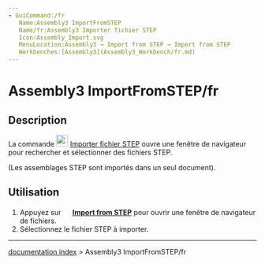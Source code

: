 ```yaml
---
- GuiCommand:/fr
   Name:Assembly3 ImportFromSTEP
   Name/fr:Assembly3 Importer fichier STEP
   Icon:Assembly_Import.svg
   MenuLocation:Assembly3 → Import from STEP → Import from STEP
   Workbenches:[Assembly3](Assembly3_Workbench/fr.md)
---
```


# Assembly3 ImportFromSTEP/fr

## Description

La commande <img alt="" src=images/Assembly_Import.svg  style="width:24px;"> [Importer fichier STEP](Assembly3_ImportFromSTEP/fr.md) ouvre une fenêtre de navigateur pour rechercher et sélectionner des fichiers STEP.

(Les assemblages STEP sont importés dans un seul document).

## Utilisation

1.  Appuyez sur **<img src="images/Assembly_Import.svg‎‎" width=16px> [Import from STEP](Assembly3_ImportFromSTEP/fr.md)** pour ouvrir une fenêtre de navigateur de fichiers.
2.  Sélectionnez le fichier STEP à importer.

---
[documentation index](../README.md) > Assembly3 ImportFromSTEP/fr
